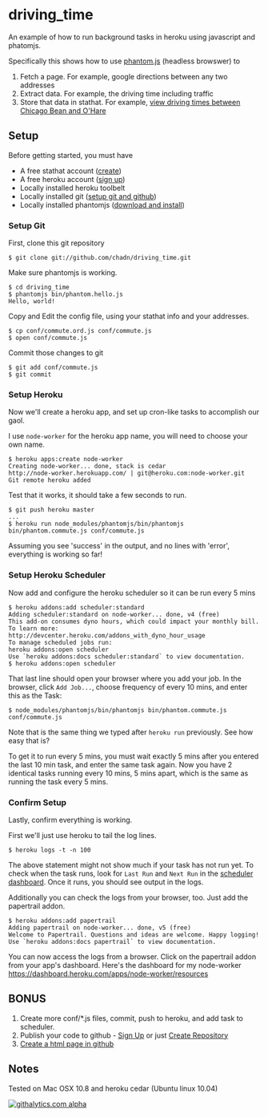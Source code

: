 driving_time
============

An example of how to run background tasks in heroku using javascript and phatomjs.

Specifically this shows how to use [phantom.js](http://phantomjs.org/)
(headless browswer) to 

1. Fetch a page. For example, google directions between any two addresses
1. Extract data. For example, the driving time including traffic
1. Store that data in stathat. For example,
[view driving times between Chicago Bean and O'Hare](http://chadn.github.com/driving_time/test/ord.html)

## Setup

Before getting started, you must have

* A free stathat account ([create](https://stathat.com/sign_in/))
* A free heroku account ([sign up](http://www.heroku.com/))
* Locally installed heroku toolbelt 
* Locally installed git ([setup git and github](https://help.github.com/articles/set-up-git))
* Locally installed phantomjs ([download and install](http://phantomjs.org/download.html))


### Setup Git 

First, clone this git repository

	$ git clone git://github.com/chadn/driving_time.git

Make sure phantomjs is working.

	$ cd driving_time
	$ phantomjs bin/phantom.hello.js
	Hello, world!

Copy and Edit the config file, using your stathat info and your addresses.

	$ cp conf/commute.ord.js conf/commute.js
	$ open conf/commute.js

Commit those changes to git

	$ git add conf/commute.js
	$ git commit

### Setup Heroku

Now we'll create a heroku app, and set up cron-like tasks to accomplish our gaol.

I use `node-worker` for the heroku app name, you will need to choose your own name.

	$ heroku apps:create node-worker
	Creating node-worker... done, stack is cedar
	http://node-worker.herokuapp.com/ | git@heroku.com:node-worker.git
	Git remote heroku added
	
Test that it works, it should take a few seconds to run.

	$ git push heroku master
	...
	$ heroku run node_modules/phantomjs/bin/phantomjs bin/phantom.commute.js conf/commute.js

Assuming you see 'success' in the output, and no lines with 'error',
everything is working so far!

### Setup Heroku Scheduler

Now add and configure the heroku scheduler so it can be run every 5 mins

	$ heroku addons:add scheduler:standard
	Adding scheduler:standard on node-worker... done, v4 (free)
	This add-on consumes dyno hours, which could impact your monthly bill. To learn more:
	http://devcenter.heroku.com/addons_with_dyno_hour_usage
	To manage scheduled jobs run:
	heroku addons:open scheduler
	Use `heroku addons:docs scheduler:standard` to view documentation.
	$ heroku addons:open scheduler

That last line should open your browser where you add your job.  In the browser,
click `Add Job...`, choose frequency of every 10 mins, and enter this as the Task:

	$ node_modules/phantomjs/bin/phantomjs bin/phantom.commute.js conf/commute.js

Note that is the same thing we typed after `heroku run` previously. See how easy that is?

To get it to run every 5 mins, you must wait exactly 5 mins after you entered the last 10 min task,
and enter the same task again.  Now you have 2 identical tasks running every 10 mins, 5 mins apart,
which is the same as running the task every 5 mins. 


### Confirm Setup

Lastly, confirm everything is working.  

First we'll just use heroku to tail the log lines.  

	$ heroku logs -t -n 100

The above statement might not show much if your task has not run yet.
To check when the task runs, look for `Last Run` and `Next Run` in the
[scheduler dashboard](https://heroku-scheduler.herokuapp.com/dashboard).
Once it runs, you should see output in the logs.

Additionally you can check the logs from your browser, too.
Just add the papertrail addon.

	$ heroku addons:add papertrail
	Adding papertrail on node-worker... done, v5 (free)
	Welcome to Papertrail. Questions and ideas are welcome. Happy logging!
	Use `heroku addons:docs papertrail` to view documentation.

You can now access the logs from a browser.  Click on the papertrail addon
from your app's dashboard.  Here's the dashboard for my node-worker
https://dashboard.heroku.com/apps/node-worker/resources

## BONUS

1. Create more conf/*.js files, commit, push to heroku, and add task to scheduler.
1. Publish your code to github - 
[Sign Up](https://help.github.com/articles/set-up-git) or just 
[Create Repository](https://help.github.com/articles/create-a-repo)
1. [Create a html page in github](https://help.github.com/categories/20/articles)

## Notes

Tested on Mac OSX 10.8 and heroku cedar (Ubuntu linux 10.04)


[![githalytics.com alpha](https://cruel-carlota.pagodabox.com/04e36c54a276a167d5195044df428409 "githalytics.com")](http://githalytics.com/chadn/driving_time)


